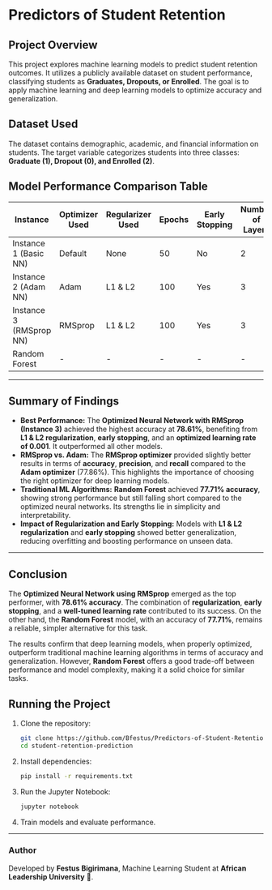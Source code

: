 
# Predictors of Student Retention

## Project Overview
This project explores machine learning models to predict student retention outcomes. It utilizes a publicly available dataset on student performance, classifying students as **Graduates, Dropouts, or Enrolled**. The goal is to apply machine learning and deep learning models to optimize accuracy and generalization.

## Dataset Used
The dataset contains demographic, academic, and financial information on students. The target variable categorizes students into three classes: **Graduate (1), Dropout (0), and Enrolled (2)**.

## Model Performance Comparison Table

| Instance             | Optimizer Used | Regularizer Used | Epochs | Early Stopping | Number of Layers | Learning Rate | Accuracy | F1 Score | Recall | Precision |
|----------------------|----------------|------------------|--------|----------------|------------------|---------------|----------|----------|--------|-----------|
| Instance 1 (Basic NN) | Default        | None             | 50     | No             | 2                | Default       | 76.00%   | 0.69     | 0.69   | 0.75      |
| Instance 2 (Adam NN)  | Adam           | L1 & L2          | 100    | Yes            | 3                | 0.001         | 77.86%   | 0.71     | 0.70   | 0.76      |
| Instance 3 (RMSprop NN)| RMSprop        | L1 & L2          | 100    | Yes            | 3                | 0.001         | 78.61%   | 0.72     | 0.71   | 0.78      |
| Random Forest         | -              | -                | -      | -              | -                | -             | 77.71%   | 0.69     | 0.68   | 0.73      |

---

## Summary of Findings

- **Best Performance:** The **Optimized Neural Network with RMSprop (Instance 3)** achieved the highest accuracy at **78.61%**, benefiting from **L1 & L2 regularization**, **early stopping**, and an **optimized learning rate of 0.001**. It outperformed all other models.
- **RMSprop vs. Adam:** The **RMSprop optimizer** provided slightly better results in terms of **accuracy**, **precision**, and **recall** compared to the **Adam optimizer** (77.86%). This highlights the importance of choosing the right optimizer for deep learning models.
- **Traditional ML Algorithms:** **Random Forest** achieved **77.71% accuracy**, showing strong performance but still falling short compared to the optimized neural networks. Its strengths lie in simplicity and interpretability.
- **Impact of Regularization and Early Stopping:** Models with **L1 & L2 regularization** and **early stopping** showed better generalization, reducing overfitting and boosting performance on unseen data.

---

## Conclusion

The **Optimized Neural Network using RMSprop** emerged as the top performer, with **78.61% accuracy**. The combination of **regularization**, **early stopping**, and a **well-tuned learning rate** contributed to its success. On the other hand, the **Random Forest** model, with an accuracy of **77.71%**, remains a reliable, simpler alternative for this task.

The results confirm that deep learning models, when properly optimized, outperform traditional machine learning algorithms in terms of accuracy and generalization. However, **Random Forest** offers a good trade-off between performance and model complexity, making it a solid choice for similar tasks.

## Running the Project

1. Clone the repository:
   ```sh
   git clone https://github.com/Bfestus/Predictors-of-Student-Retention.git
   cd student-retention-prediction
   ```
2. Install dependencies:
   ```sh
   pip install -r requirements.txt
   ```
3. Run the Jupyter Notebook:
   ```sh
   jupyter notebook
   ```
4. Train models and evaluate performance.

---
### Author
Developed by **Festus Bigirimana**, Machine Learning Student at **African Leadership University** 🚀.
